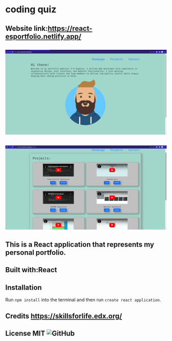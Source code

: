 # coding quiz

## Website link:https://react-esportfolio.netlify.app/

## ![my screenshot](./public/images/page-one.png)
## ![my screenshot](./public/images/page-two.png)


## This is a React application that represents my personal portfolio. 
 

## Built with:React 

## Installation 
Run `npm install` into the terminal and then run `create react application`.

## Credits https://skillsforlife.edx.org/

## License MIT ![GitHub](https://img.shields.io/github/license/mister-stan/password-generator)
